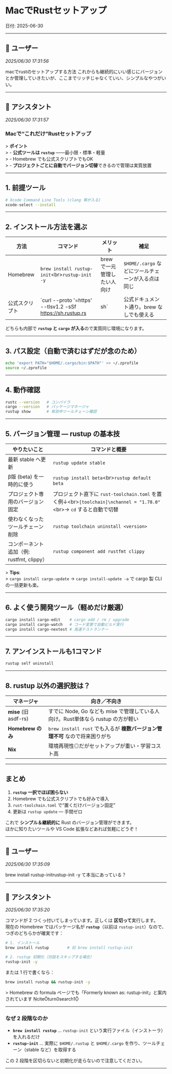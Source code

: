 # MacでRustセットアップ

日付: 2025-06-30

---

## 👤 ユーザー
*2025/06/30 17:31:56*

macでrustのセットアップする方法
これからも継続的にいい感じにバージョンとか管理していきたいが、ここまでリッチじゃなくていい、シンプルなやつがいい。

---

## 🤖 アシスタント
*2025/06/30 17:31:57*

### Macで“これだけ”Rustセットアップ

&gt; **ポイント**  
&gt; - **公式ツールは `rustup`** ――最小限・標準・軽量  
&gt; - Homebrew でも公式スクリプトでもOK  
&gt; - **プロジェクトごとに自動でバージョン切替**できるので管理は実質放置

---

## 1. 前提ツール

```bash
# Xcode Command Line Tools (clang 等が入る)
xcode-select --install
```

---

## 2. インストール方法を選ぶ

| 方法 | コマンド | メリット | 補足 |
|------|----------|----------|------|
| Homebrew | `brew install rustup-init`&lt;br&gt;`rustup-init -y` | brew で一元管理したい人向け | `$HOME/.cargo` などにツールチェーンが入る点は同じ |
| 公式スクリプト | `curl --proto '=https' --tlsv1.2 -sSf https://sh.rustup.rs | sh` | 公式ドキュメント通り。brew なしでも使える | `-y` を付けると対話をスキップ |

どちらも内部で **`rustup` と `cargo` が入る**ので実質同じ環境になります。

---

## 3. パス設定（自動で済むはずだが念のため）

```bash
echo 'export PATH="$HOME/.cargo/bin:$PATH"' >> ~/.zprofile
source ~/.zprofile
```

---

## 4. 動作確認

```bash
rustc --version   # コンパイラ
cargo --version   # パッケージマネージャ
rustup show       # 有効中ツールチェーン確認
```

---

## 5. バージョン管理 ― rustup の基本技

| やりたいこと | コマンドと概要 |
|--------------|---------------|
| 最新 stable へ更新 | `rustup update stable` |
| β版 (beta) を一時的に使う | `rustup install beta`&lt;br&gt;`rustup default beta` |
| プロジェクト専用のバージョン固定 | プロジェクト直下に `rust-toolchain.toml` を置く例↓&lt;br&gt;`[toolchain]\nchannel = "1.78.0"`&lt;br&gt;→ `cd` すると自動で切替 |
| 使わなくなったツールチェーン削除 | `rustup toolchain uninstall <version>` |
| コンポーネント追加（例: rustfmt, clippy） | `rustup component add rustfmt clippy` |

&gt; **Tips**:  
&gt; `cargo install cargo-update` → `cargo install-update -a` で cargo 製 CLI の一括更新も楽。

---

## 6. よく使う開発ツール（軽めだけ厳選）

```bash
cargo install cargo-edit    # cargo add / rm / upgrade
cargo install cargo-watch   # コード変更で自動ビルド実行
cargo install cargo-nextest # 高速テストランナー
```

---

## 7. アンインストールも1コマンド

```bash
rustup self uninstall
```

---

## 8. rustup 以外の選択肢は？

| マネージャ | 向き／不向き |
|-------------|-------------|
| **mise** (旧 asdf-rs) | すでに Node, Go なども mise で管理している人向け。Rust単体なら rustup の方が軽い |
| **Homebrew のみ** | `brew install rust` でも入るが **複数バージョン管理不可** なので将来困りがち |
| **Nix** | 環境再現性◎だがセットアップが重い・学習コスト高 |

---

## まとめ

1. **`rustup` 一択でほぼ困らない**  
2. Homebrew でも公式スクリプトでも好みで導入  
3. `rust-toolchain.toml` で“置くだけバージョン固定”  
4. 更新は `rustup update` ― 手間ゼロ

これで **シンプル＆継続的に** Rust のバージョン管理ができます。  
ほかに知りたいツールや VS Code 拡張などあれば気軽にどうぞ！

---

## 👤 ユーザー
*2025/06/30 17:35:09*

brew install rustup-initrustup-init -y て本当にあっている？

---

## 🤖 アシスタント
*2025/06/30 17:35:20*

コマンドが 2 つくっ付いてしまっています。正しくは **区切って**実行します。  
現在の Homebrew ではパッケージ名が **`rustup`**（以前は `rustup-init`）なので、つぎのどちらかが確実です：

```bash
# 1. インストール
brew install rustup        # 旧 brew install rustup-init

# 2. rustup 初期化（対話をスキップする場合）
rustup-init -y
```

または 1 行で書くなら：

```bash
brew install rustup && rustup-init -y
```

&gt; Homebrew の formula ページでも「Formerly known as: rustup-init」と案内されています citeturn0search1

---

### なぜ 2 段階なのか
- **`brew install rustup`** … `rustup-init` という実行ファイル（インストーラ）を入れるだけ  
- **`rustup-init`** … 実際に `$HOME/.rustup` と `$HOME/.cargo` を作り、ツールチェーン（stable など）を取得する

この 2 段階を区切らないと初期化が走らないので注意してください。

---

